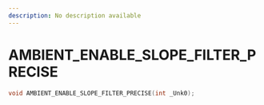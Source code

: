 ```yaml
---
description: No description available 
---
```


# AMBIENT_ENABLE_SLOPE_FILTER_PRECISE

```cpp
void AMBIENT_ENABLE_SLOPE_FILTER_PRECISE(int _Unk0);
```